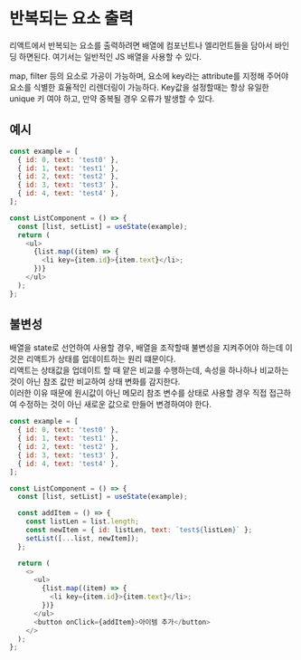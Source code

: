 # 반복되는 요소 출력

리액트에서 반복되는 요소를 출력하려면 배열에 컴포넌트나 엘리먼트들을 담아서 바인딩 하면된다.
여기서는 일반적인 JS 배열을 사용할 수 있다.

map, filter 등의 요소로 가공이 가능하며, 요소에 key라는 attribute를 지정해 주어야 요소를 식별한 효율적인 리렌더링이 가능하다.
Key값을 설정할때는 항상 유일한 unique 키 여야 하고, 만약 중복될 경우 오류가 발생할 수 있다.

## 예시

```js
const example = [
  { id: 0, text: 'test0' },
  { id: 1, text: 'test1' },
  { id: 2, text: 'test2' },
  { id: 3, text: 'test3' },
  { id: 4, text: 'test4' },
];

const ListComponent = () => {
  const [list, setList] = useState(example);
  return (
    <ul>
      {list.map((item) => {
        <li key={item.id}>{item.text}</li>;
      })}
    </ul>
  );
};
```

## 불변성

배열을 state로 선언하여 사용할 경우, 배열을 조작할때 불변성을 지켜주어야 하는데 이것은 리액트가 상태를 업데이트하는 원리 떄문이다.  
리액트는 상태값을 업데이트 할 때 얕은 비교를 수행하는데, 속성을 하나하나 비교하는 것이 아닌 참조 값만 비교하여 상태 변화를 감지한다.  
이러한 이유 때문에 원시값이 아닌 메모리 참조 변수를 상태로 사용할 경우 직접 접근하여 수정하는 것이 아닌 새로운 값으로 만들어 변경하여야 한다.

```js
const example = [
  { id: 0, text: 'test0' },
  { id: 1, text: 'test1' },
  { id: 2, text: 'test2' },
  { id: 3, text: 'test3' },
  { id: 4, text: 'test4' },
];

const ListComponent = () => {
  const [list, setList] = useState(example);

  const addItem = () => {
    const listLen = list.length;
    const newItem = { id: listLen, text: `test${listLen}` };
    setList([...list, newItem]);
  };

  return (
    <>
      <ul>
        {list.map((item) => {
          <li key={item.id}>{item.text}</li>;
        })}
      </ul>
      <button onClick={addItem}>아이템 추가</button>
    </>
  );
};
```
